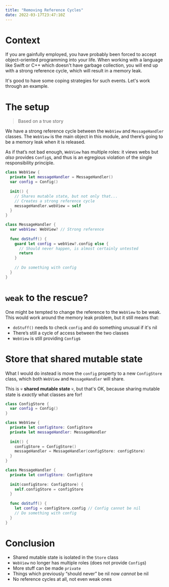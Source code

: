 ```yaml
---
title: "Removing Reference Cycles"
date: 2022-03-17T23:47:10Z
---
```


# Context

If you are gainfully employed, you have probably been forced to accept object-oriented programming into your life. When working with a language like Swift or C++ which doesn't have garbage collection, you will end up with a strong reference cycle, which will result in a memory leak.

It's good to have some coping strategies for such events. Let's work through an example.

# The setup

> Based on a true story

We have a strong reference cycle between the `WebView` and `MessageHandler` classes. The `WebView` is the main object in this module, and there’s going to be a memory leak when it is released.

As if that’s not bad enough, `WebView` has multiple roles: it views webs but *also* provides `Config`s, and thus is an egregious violation of the single responsibility principle.

```swift
class WebView {
  private let messageHandler = MessageHandler()
  var config = Config()
  
  init() {
    // Shares mutable state, but not only that...
    // Creates a strong reference cycle
    messageHandler.webView = self
  }
}

class MessageHandler {
  var webView: WebView? // Strong reference
  
  func doStuff() {
    guard let config = webView?.config else {
      // Should never happen, is almost certainly untested
      return
    }
    
    // Do something with config
  }
}
```

# `weak` to the rescue?

One might be tempted to change the reference to the `WebView` to be weak. This would work around the memory leak problem, but it still means that:

* `doStuff()` needs to check `config` and do something unusual if it's nil
* There’s still a cycle of access between the two classes
* `WebView` is still providing `Config`s

# Store that shared mutable state

What I would do instead is move the `config` property to a new `ConfigStore` class, which both `WebView` and `MessageHandler` will share.

This is 💀 **shared mutable state** 💀, but that's OK, because sharing mutable state is *exactly* what classes are for!

```swift
class ConfigStore {
  var config = Config()
}

class WebView {
  private let configStore: ConfigStore
  private let messageHandler: MessageHandler
  
  init() {
    configStore = ConfigStore()
    messageHandler = MessageHandler(configStore: configStore)
  }
}

class MessageHandler {
  private let configStore: ConfigStore
  
  init(configStore: ConfigStore) {
    self.configStore = configStore
  }
  
  func doStuff() {
    let config = configStore.config // Config cannot be nil
    // Do something with config
  }
}
```

# Conclusion

* Shared mutable state is isolated in the `Store` class
* `WebView` no longer has multiple roles (does not provide `Config`s)
* More stuff can be made `private`
* Things which previously “should never” be nil now *cannot* be nil
* No reference cycles at all, not even weak ones
